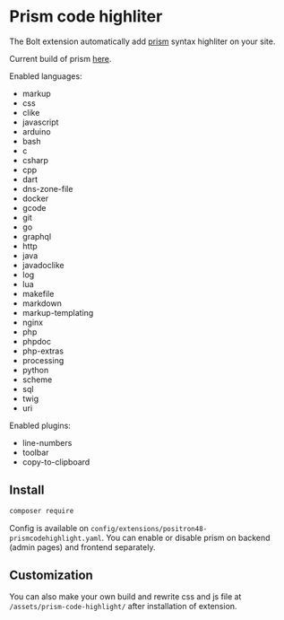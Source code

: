 # Prism code highliter

The Bolt extension automatically add [prism](https://prismjs.com/) syntax highliter on your site.

Current build of prism [here](https://prismjs.com/download.html#themes=prism&languages=markup+css+clike+javascript+arduino+bash+c+csharp+cpp+dart+dns-zone-file+docker+gcode+git+go+graphql+http+java+javadoclike+log+lua+makefile+markdown+markup-templating+nginx+php+phpdoc+php-extras+processing+python+scheme+sql+twig+uri&plugins=line-numbers+toolbar+copy-to-clipboard).

Enabled languages:

* markup
* css
* clike
* javascript
* arduino
* bash
* c
* csharp
* cpp
* dart
* dns-zone-file
* docker
* gcode
* git
* go
* graphql
* http
* java
* javadoclike
* log
* lua
* makefile
* markdown
* markup-templating
* nginx
* php
* phpdoc
* php-extras
* processing
* python
* scheme
* sql
* twig
* uri

Enabled plugins:

* line-numbers
* toolbar
* copy-to-clipboard

## Install 

```bash
composer require 
```

Config is available on `config/extensions/positron48-prismcodehighlight.yaml`. 
You can enable or disable prism on backend (admin pages) and frontend separately. 

## Customization

You can also make your own build and rewrite css and js file at `/assets/prism-code-highlight/` after installation of extension.